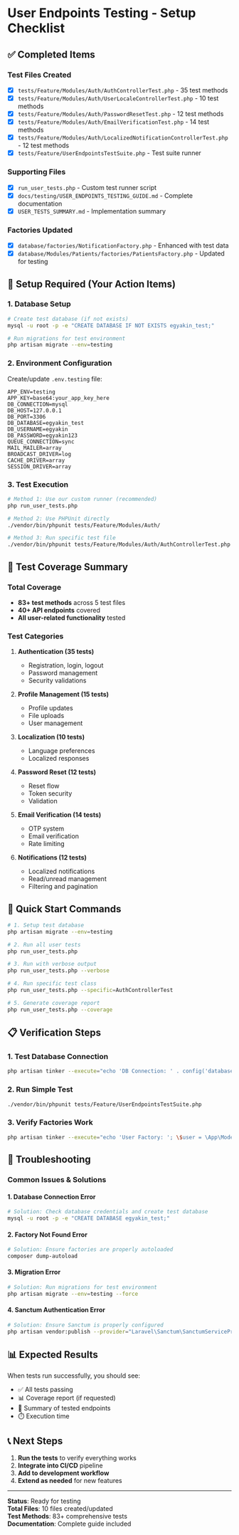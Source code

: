 # User Endpoints Testing - Setup Checklist

## ✅ Completed Items

### Test Files Created
- [x] `tests/Feature/Modules/Auth/AuthControllerTest.php` - 35 test methods
- [x] `tests/Feature/Modules/Auth/UserLocaleControllerTest.php` - 10 test methods  
- [x] `tests/Feature/Modules/Auth/PasswordResetTest.php` - 12 test methods
- [x] `tests/Feature/Modules/Auth/EmailVerificationTest.php` - 14 test methods
- [x] `tests/Feature/Modules/Auth/LocalizedNotificationControllerTest.php` - 12 test methods
- [x] `tests/Feature/UserEndpointsTestSuite.php` - Test suite runner

### Supporting Files
- [x] `run_user_tests.php` - Custom test runner script
- [x] `docs/testing/USER_ENDPOINTS_TESTING_GUIDE.md` - Complete documentation
- [x] `USER_TESTS_SUMMARY.md` - Implementation summary

### Factories Updated
- [x] `database/factories/NotificationFactory.php` - Enhanced with test data
- [x] `database/Modules/Patients/factories/PatientsFactory.php` - Updated for testing

## 🔧 Setup Required (Your Action Items)

### 1. Database Setup
```bash
# Create test database (if not exists)
mysql -u root -p -e "CREATE DATABASE IF NOT EXISTS egyakin_test;"

# Run migrations for test environment
php artisan migrate --env=testing
```

### 2. Environment Configuration
Create/update `.env.testing` file:
```env
APP_ENV=testing
APP_KEY=base64:your_app_key_here
DB_CONNECTION=mysql
DB_HOST=127.0.0.1
DB_PORT=3306
DB_DATABASE=egyakin_test
DB_USERNAME=egyakin
DB_PASSWORD=egyakin123
QUEUE_CONNECTION=sync
MAIL_MAILER=array
BROADCAST_DRIVER=log
CACHE_DRIVER=array
SESSION_DRIVER=array
```

### 3. Test Execution
```bash
# Method 1: Use our custom runner (recommended)
php run_user_tests.php

# Method 2: Use PHPUnit directly
./vendor/bin/phpunit tests/Feature/Modules/Auth/

# Method 3: Run specific test file
./vendor/bin/phpunit tests/Feature/Modules/Auth/AuthControllerTest.php
```

## 🧪 Test Coverage Summary

### Total Coverage
- **83+ test methods** across 5 test files
- **40+ API endpoints** covered
- **All user-related functionality** tested

### Test Categories
1. **Authentication (35 tests)**
   - Registration, login, logout
   - Password management
   - Security validations

2. **Profile Management (15 tests)**
   - Profile updates
   - File uploads
   - User management

3. **Localization (10 tests)**
   - Language preferences
   - Localized responses

4. **Password Reset (12 tests)**
   - Reset flow
   - Token security
   - Validation

5. **Email Verification (14 tests)**
   - OTP system
   - Email verification
   - Rate limiting

6. **Notifications (12 tests)**
   - Localized notifications
   - Read/unread management
   - Filtering and pagination

## 🚀 Quick Start Commands

```bash
# 1. Setup test database
php artisan migrate --env=testing

# 2. Run all user tests
php run_user_tests.php

# 3. Run with verbose output
php run_user_tests.php --verbose

# 4. Run specific test class
php run_user_tests.php --specific=AuthControllerTest

# 5. Generate coverage report
php run_user_tests.php --coverage
```

## 📋 Verification Steps

### 1. Test Database Connection
```bash
php artisan tinker --execute="echo 'DB Connection: ' . config('database.default') . PHP_EOL; echo 'Test DB: ' . config('database.connections.mysql.database') . PHP_EOL;"
```

### 2. Run Simple Test
```bash
./vendor/bin/phpunit tests/Feature/UserEndpointsTestSuite.php
```

### 3. Verify Factories Work
```bash
php artisan tinker --execute="echo 'User Factory: '; \$user = \App\Models\User::factory()->make(); echo \$user->name . PHP_EOL;"
```

## 🐛 Troubleshooting

### Common Issues & Solutions

#### 1. Database Connection Error
```bash
# Solution: Check database credentials and create test database
mysql -u root -p -e "CREATE DATABASE egyakin_test;"
```

#### 2. Factory Not Found Error
```bash
# Solution: Ensure factories are properly autoloaded
composer dump-autoload
```

#### 3. Migration Error
```bash
# Solution: Run migrations for test environment
php artisan migrate --env=testing --force
```

#### 4. Sanctum Authentication Error
```bash
# Solution: Ensure Sanctum is properly configured
php artisan vendor:publish --provider="Laravel\Sanctum\SanctumServiceProvider"
```

## 📊 Expected Results

When tests run successfully, you should see:
- ✅ All tests passing
- 📊 Coverage report (if requested)
- 🎯 Summary of tested endpoints
- ⏱️ Execution time

## 📞 Next Steps

1. **Run the tests** to verify everything works
2. **Integrate into CI/CD** pipeline
3. **Add to development workflow**
4. **Extend as needed** for new features

---

**Status**: Ready for testing  
**Total Files**: 10 files created/updated  
**Test Methods**: 83+ comprehensive tests  
**Documentation**: Complete guide included
